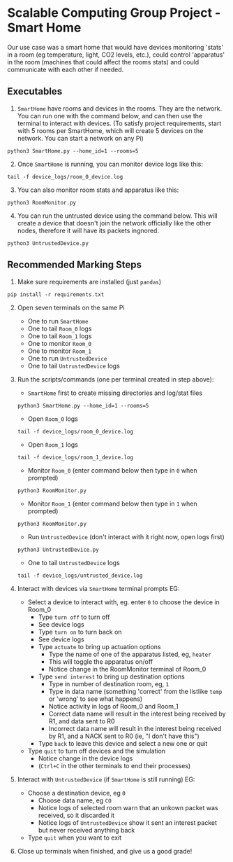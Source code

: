 # Scalable Computing Group Project - Smart Home

Our use case was a smart home that would have devices monitoring 'stats' in a room (eg temperature, light, CO2 levels, etc.), could control 'apparatus' in the room (machines that could affect the rooms stats) and could communicate with each other if needed.

## Executables

1. `SmartHome` have rooms and devices in the rooms. They are the network.
   You can run one with the command below, and can then use the terminal to interact with devices.
   (To satisfy project requirements, start with 5 rooms per SmartHome, which will create 5 devices on the network. You can start a network on any Pi)

```shell
python3 SmartHome.py --home_id=1 --rooms=5
```

2. Once `SmartHome` is running, you can monitor device logs like this:

```shell
tail -f device_logs/room_0_device.log
```

3. You can also monitor room stats and apparatus like this:

```shell
python3 RoomMonitor.py
```

4. You can run the untrusted device using the command below.
   This will create a device that doesn't join the network officially like the other nodes, therefore it will have its packets ingnored.

```shell
python3 UntrustedDevice.py
```

## Recommended Marking Steps

1. Make sure requirements are installed (just `pandas`)

```shell
pip install -r requirements.txt
```

2. Open seven terminals on the same Pi

   - One to run `SmartHome`
   - One to tail `Room_0` logs
   - One to tail `Room_1` logs
   - One to monitor `Room_0`
   - One to monitor `Room_1`
   - One to run `UntrustedDevice`
   - One to tail `UntrustedDevice` logs

3. Run the scripts/commands (one per terminal created in step above):
   - `SmartHome` first to create missing directories and log/stat files
   ```shell
   python3 SmartHome.py --home_id=1 --rooms=5
   ```
   - Open `Room_0` logs
   ```shell
   tail -f device_logs/room_0_device.log
   ```
   - Open `Room_1` logs
   ```shell
   tail -f device_logs/room_1_device.log
   ```
   - Monitor `Room_0` (enter command below then type in `0` when prompted)
   ```shell
   python3 RoomMonitor.py
   ```
   - Monitor `Room_1` (enter command below then type in `1` when prompted)
   ```shell
   python3 RoomMonitor.py
   ```
   - Run `UntrustedDevice` (don't interact with it right now, open logs first)
   ```shell
   python3 UntrustedDevice.py
   ```
   - One to tail `UntrustedDevice` logs
   ```shell
   tail -f device_logs/untrusted_device.log
   ```
4. Interact with devices via `SmartHome` terminal prompts
   EG:

   - Select a device to interact with, eg. enter `0` to choose the device in Room_0
     - Type `turn off` to turn off
     - See device logs
     - Type `turn on` to turn back on
     - See device logs
     - Type `actuate` to bring up actuation options
       - Type the name of one of the apparatus listed, eg, `heater`
       - This will toggle the apparatus on/off
       - Notice change in the RoomMonitor terminal of Room_0
     - Type `send interest` to bring up destination options
       - Type in number of destination room, eg, `1`
       - Type in data name (something 'correct' from the listlike `temp` or 'wrong' to see what happens)
       - Notice activity in logs of Room_0 and Room_1
       - Correct data name will result in the interest being received by R1, and data sent to R0
       - Incorrect data name will result in the interest being received by R1, and a NACK sent to R0 (ie, "I don't have this")
     - Type `back` to leave this device and select a new one or quit
   - Type `quit` to turn off devices and the simulation
     - Notice change in the device logs
     - (`Ctrl+C` in the other terminals to end their processes)

5. Interact with `UntrustedDevice` (if `SmartHome` is still running)
   EG:

   - Choose a destination device, eg `0`
     - Choose data name, eg `CO`
     - Notice logs of selected room warn that an unkown packet was received, so it discarded it
     - Notice logs of `UntrustedDevice` show it sent an interest packet but never received anything back
   - Type `quit` when you want to exit

6. Close up terminals when finished, and give us a good grade!
